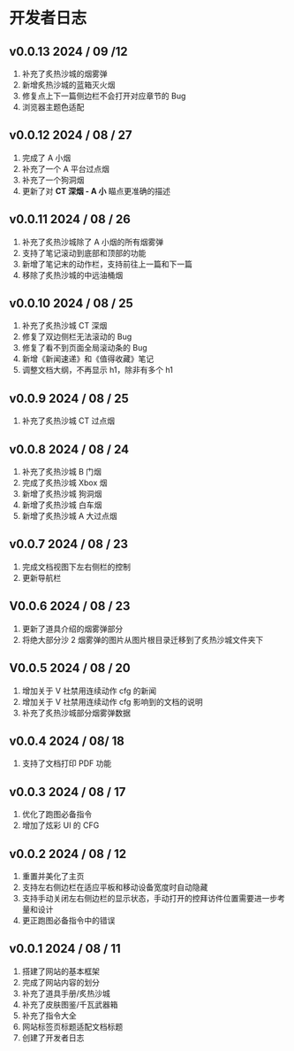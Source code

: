 # 开发者日志

## v0.0.13 2024 / 09 /12

1. 补充了炙热沙城的烟雾弹
2. 新增炙热沙城的蓝箱灭火烟
3. 修复点上下一篇侧边栏不会打开对应章节的 Bug
4. 浏览器主题色适配

## v0.0.12 2024 / 08 / 27

1. 完成了 A 小烟
2. 补充了一个 A 平台过点烟
3. 补充了一个狗洞烟
4. 更新了对 **CT 深烟 - A 小** 瞄点更准确的描述

## v0.0.11 2024 / 08 / 26

1. 补充了炙热沙城除了 A 小烟的所有烟雾弹
2. 支持了笔记滚动到底部和顶部的功能
3. 新增了笔记末的动作栏，支持前往上一篇和下一篇
4. 移除了炙热沙城的中远油桶烟

## v0.0.10 2024 / 08 / 25

1. 补充了炙热沙城 CT 深烟
2. 修复了双边侧栏无法滚动的 Bug
3. 修复了看不到页面全局滚动条的 Bug
4. 新增《新闻速递》和《值得收藏》笔记
5. 调整文档大纲，不再显示 h1，除非有多个 h1

## v0.0.9 2024 / 08 / 25

1. 补充了炙热沙城 CT 过点烟

## v0.0.8 2024 / 08 / 24

1. 补充了炙热沙城 B 门烟
2. 完成了炙热沙城 Xbox 烟
3. 新增了炙热沙城 狗洞烟
4. 新增了炙热沙城 白车烟
5. 新增了炙热沙城 A 大过点烟

## v0.0.7 2024 / 08 / 23

1. 完成文档视图下左右侧栏的控制
2. 更新导航栏

## V0.0.6 2024 / 08 / 23

1. 更新了道具介绍的烟雾弹部分
2. 将绝大部分沙 2 烟雾弹的图片从图片根目录迁移到了炙热沙城文件夹下

## V0.0.5 2024 / 08 / 20

1. 增加关于 V 社禁用连续动作 cfg 的新闻
2. 增加关于 V 社禁用连续动作 cfg 影响到的文档的说明
3. 补充了炙热沙城部分烟雾弹数据

## v0.0.4 2024 / 08/ 18

1. 支持了文档打印 PDF 功能

## v0.0.3 2024 / 08 / 17

1. 优化了跑图必备指令
2. 增加了炫彩 UI 的 CFG

## v0.0.2 2024 / 08 / 12

1. 重置并美化了主页
2. 支持左右侧边栏在适应平板和移动设备宽度时自动隐藏
3. 支持手动关闭左右侧边栏的显示状态，手动打开的控拜访件位置需要进一步考量和设计
4. 更正跑图必备指令中的错误

## v0.0.1 2024 / 08 / 11

1. 搭建了网站的基本框架
2. 完成了网站内容的划分
3. 补充了道具手册/炙热沙城
4. 补充了皮肤图鉴/千瓦武器箱
5. 补充了指令大全
6. 网站标签页标题适配文档标题
7. 创建了开发者日志
